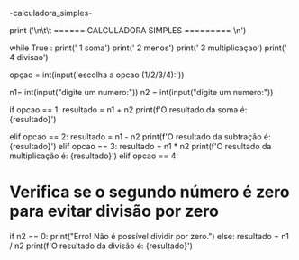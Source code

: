  -calculadora_simples-


 print ('\n\t\t ====== CALCULADORA SIMPLES ========= \n')

 while True :
      print(' 1 soma')
      print(' 2 menos')
     print(' 3 multiplicaçao')
      print(' 4 divisao')

  opçao = int(input('escolha a opcao (1/2/3/4):'))
     

  n1= int(input("digite um numero:"))
  n2 = int(input("digite um numero:"))
      
 if opcao == 1:
        resultado = n1 + n2
        print(f'O resultado da soma é: {resultado}')
    
  elif opcao == 2:
    resultado = n1 - n2
    print(f'O resultado da subtração é: {resultado}')
         elif opcao == 3:
         resultado = n1 * n2
        print(f'O resultado da multiplicação é: {resultado}')
elif opcao == 4:
# Verifica se o segundo número é zero para evitar divisão por zero
  if n2 == 0:
       print("Erro! Não é possível dividir por zero.")
      else:
           resultado = n1 / n2
            print(f'O resultado da divisão é: {resultado}')

